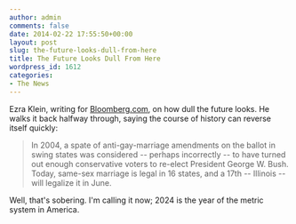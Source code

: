 ```yaml
---
author: admin
comments: false
date: 2014-02-22 17:55:50+00:00
layout: post
slug: the-future-looks-dull-from-here
title: The Future Looks Dull From Here
wordpress_id: 1612
categories:
- The News
---
```


Ezra Klein, writing for [Bloomberg.com](http://www.bloomberg.com/news/2014-02-19/the-future-looks-dull-from-here.html), on how dull the future looks. He walks it back halfway through, saying the course of history can reverse itself quickly: 

> In 2004, a spate of anti-gay-marriage amendments on the ballot in swing states was considered -- perhaps incorrectly -- to have turned out enough conservative voters to re-elect President George W. Bush. Today, same-sex marriage is legal in 16 states, and a 17th -- Illinois -- will legalize it in June. 

Well, that's sobering. I'm calling it now; 2024 is the year of the metric system in America.
